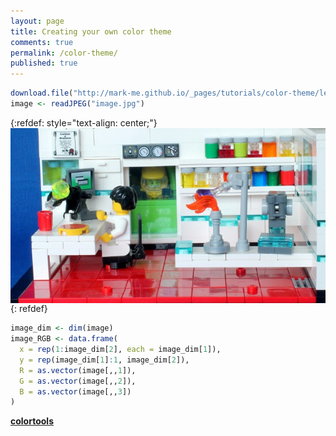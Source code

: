 ```yaml
---
layout: page
title: Creating your own color theme
comments: true
permalink: /color-theme/
published: true
---
```


```r
download.file("http://mark-me.github.io/_pages/tutorials/color-theme/lego-scientist.jpg", "image.jpg", method = "wget", mode = "wb")
image <- readJPEG("image.jpg")
```

{:refdef: style="text-align: center;"}
<img src="/_pages/tutorials/color-theme/lego-scientist.jpg" alt="" align="center"/>
{: refdef}

```r
image_dim <- dim(image)
image_RGB <- data.frame(
  x = rep(1:image_dim[2], each = image_dim[1]),
  y = rep(image_dim[1]:1, image_dim[2]),
  R = as.vector(image[,,1]),
  G = as.vector(image[,,2]),
  B = as.vector(image[,,3])
)
```

**[colortools](https://www.rdocumentation.org/packages/colortools)**
